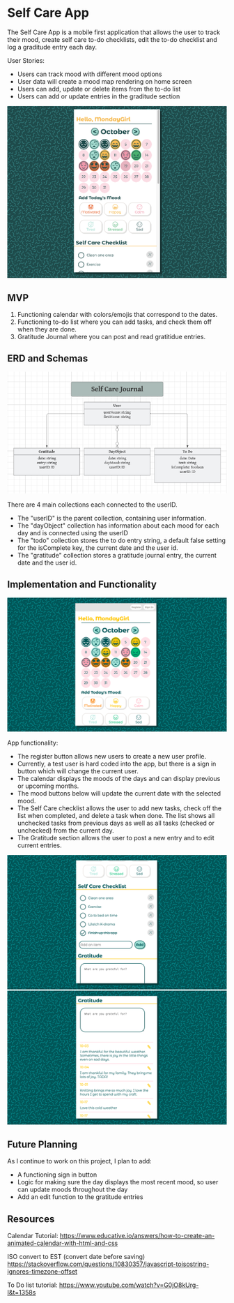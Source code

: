 # Self Care App

The Self Care App is a mobile first application that allows the user to track their mood, create self care to-do checklists, edit the to-do checklist and log a graditude entry each day.

User Stories:
- Users can track mood with different mood options
- User data will create a mood map rendering on home screen
- Users can add, update or delete items from the to-do list
- Users can add or update entries in the graditude section

![Photo of Home Screen](./assets/Self-Care-App-Main.png)

## MVP

1. Functioning calendar with colors/emojis that correspond to the dates.
2. Functioning to-do list where you can add tasks, and check them off when they are done.
3. Gratitude Journal where you can post and read gratitidue entries.

## ERD and Schemas

![ERD](./assets/ERD3.png)

There are 4 main collections each connected to the userID.
- The "userID" is the parent collection, containing user information.
- The "dayObject" collection has information about each mood for each day and is connected using the userID
- The "todo" collection stores the to do entry string, a default false setting for the isComplete key, the current date and the user id.
- The "gratitude" collection stores a gratitude journal entry, the current date and the user id.

## Implementation and Functionality

![App Photo 1](./assets/Self-Care-App-1.png)

App functionality:
- The register button allows new users to create a new user profile.
- Currently, a test user is hard coded into the app, but there is a sign in button which will change the current user.
- The calendar displays the moods of the days and can display previous or upcoming months.
- The mood buttons below will update the current date with the selected mood.
- The Self Care checklist allows the user to add new tasks, check off the list when completed, and delete a task when done. The list shows all unchecked tasks from previous days as well as all tasks (checked or unchecked) from the current day.
- The Gratitude section allows the user to post a new entry and to edit current entries.

![App Photo 2](./assets/Self-Care-App-2.png)
![App Photo 2](./assets/Self-Care-App-3.png)

## Future Planning

As I continue to work on this project, I plan to add: 
- A functioning sign in button
- Logic for making sure the day displays the most recent mood, so user can update moods throughout the day
- Add an edit function to the gratitude entries

## Resources

Calendar Tutorial:
https://www.educative.io/answers/how-to-create-an-animated-calendar-with-html-and-css

ISO convert to EST (convert date before saving)
https://stackoverflow.com/questions/10830357/javascript-toisostring-ignores-timezone-offset

To Do list tutorial:
https://www.youtube.com/watch?v=G0jO8kUrg-I&t=1358s
